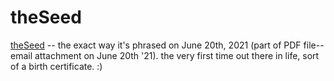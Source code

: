 # theSeed

   
<a href="https://github.com/nativeTown/theSeed/blob/main/theSeed.txt">theSeed</a>
-- the exact way it's phrased on June 20th, 2021 (part of PDF file-- email attachment on June 20th '21). the very first time out there in life, sort of a birth certificate. :)
